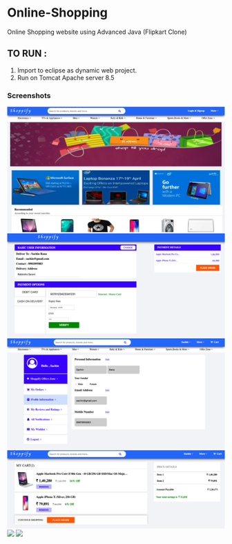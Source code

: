 # Online-Shopping
Online Shopping website using Advanced Java (Flipkart Clone)

## TO RUN :
1) Import to eclipse as dynamic web project.
2) Run on Tomcat Apache server 8.5

### Screenshots

<img src="images/HomePage.png" />
<img src="images/Payment.png"/>
<img src="images/Profile.png"/>
<img src="images/Place Order.png"/>
<img src="images/Placed Order.png"/>
<img src="images/ProductDesc.png"/>
